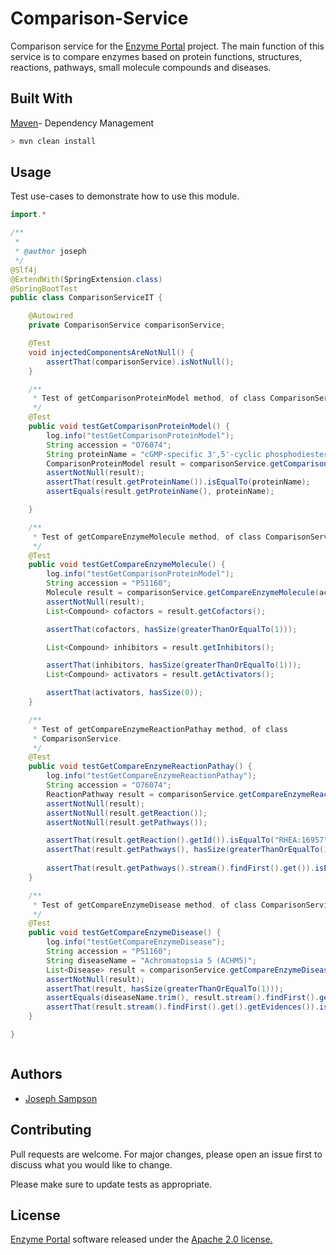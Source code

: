 # Comparison-Service

Comparison service for the [Enzyme Portal](https://www.ebi.ac.uk/enzymeportal/) project. The main function of this service is to compare enzymes based on protein functions, structures, reactions, pathways, small molecule compounds and diseases. 

## Built With

[Maven](https://maven.apache.org/)- Dependency Management


```bash
> mvn clean install
```

## Usage

Test use-cases to demonstrate how to use this module.
```java
import.*

/**
 *
 * @author joseph
 */
@Slf4j
@ExtendWith(SpringExtension.class)
@SpringBootTest
public class ComparisonServiceIT {

    @Autowired
    private ComparisonService comparisonService;

    @Test
    void injectedComponentsAreNotNull() {
        assertThat(comparisonService).isNotNull();
    }

    /**
     * Test of getComparisonProteinModel method, of class ComparisonService.
     */
    @Test
    public void testGetComparisonProteinModel() {
        log.info("testGetComparisonProteinModel");
        String accession = "O76074";
        String proteinName = "cGMP-specific 3',5'-cyclic phosphodiesterase";
        ComparisonProteinModel result = comparisonService.getComparisonProteinModel(accession);
        assertNotNull(result);
        assertThat(result.getProteinName()).isEqualTo(proteinName);
        assertEquals(result.getProteinName(), proteinName);

    }

    /**
     * Test of getCompareEnzymeMolecule method, of class ComparisonService.
     */
    @Test
    public void testGetCompareEnzymeMolecule() {
        log.info("testGetComparisonProteinModel");
        String accession = "P51160";
        Molecule result = comparisonService.getCompareEnzymeMolecule(accession);
        assertNotNull(result);
        List<Compound> cofactors = result.getCofactors();

        assertThat(cofactors, hasSize(greaterThanOrEqualTo(1)));

        List<Compound> inhibitors = result.getInhibitors();

        assertThat(inhibitors, hasSize(greaterThanOrEqualTo(1)));
        List<Compound> activators = result.getActivators();

        assertThat(activators, hasSize(0));
    }

    /**
     * Test of getCompareEnzymeReactionPathay method, of class
     * ComparisonService.
     */
    @Test
    public void testGetCompareEnzymeReactionPathay() {
        log.info("testGetCompareEnzymeReactionPathay");
        String accession = "O76074";
        ReactionPathway result = comparisonService.getCompareEnzymeReactionPathay(accession);
        assertNotNull(result);
        assertNotNull(result.getReaction());
        assertNotNull(result.getPathways());

        assertThat(result.getReaction().getId()).isEqualTo("RHEA:16957");
        assertThat(result.getPathways(), hasSize(greaterThanOrEqualTo(1)));
        
        assertThat(result.getPathways().stream().findFirst().get()).isEqualToIgnoringCase("R-HSA-418457");
    }

    /**
     * Test of getCompareEnzymeDisease method, of class ComparisonService.
     */
    @Test
    public void testGetCompareEnzymeDisease() {
        log.info("testGetCompareEnzymeDisease");
        String accession = "P51160";
        String diseaseName = "Achromatopsia 5 (ACHM5)";
        List<Disease> result = comparisonService.getCompareEnzymeDisease(accession);
        assertNotNull(result);
        assertThat(result, hasSize(greaterThanOrEqualTo(1)));
        assertEquals(diseaseName.trim(), result.stream().findFirst().get().getName().trim());
        assertThat(result.stream().findFirst().get().getEvidences()).isNotEmpty();
    }

}



```
## Authors

* [Joseph Sampson](https://www.linkedin.com/in/joseph-sampson-o-66399b30/)

## Contributing
Pull requests are welcome. For major changes, please open an issue first to discuss what you would like to change.

Please make sure to update tests as appropriate.

## License

[Enzyme Portal](https://www.ebi.ac.uk/enzymeportal/) software released under the [Apache 2.0 license.](https://www.apache.org/licenses/LICENSE-2.0.html)

